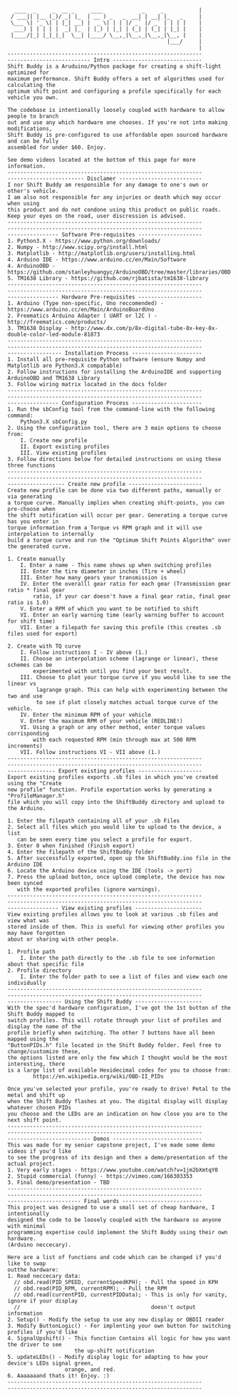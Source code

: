       ____  _     _  __ _     ____            _     _           |
     / ___|| |__ (_)/ _| |_  | __ ) _   _  __| | __| |_   _     |
     \___ \| '_ \| | |_| __| |  _ \| | | |/ _` |/ _` | | | |    |
      ___) | | | | |  _| |_  | |_) | |_| | (_| | (_| | |_| |    |
     |____/|_| |_|_|_|  \__| |____/ \__,_|\__,_|\__,_|\__, |    |
                                                      |___/     |
                                                                |
    -------------------------------------------------------------
    -------------------------- Intro ----------------------------
    Shift Buddy is a Aruduino/Python package for creating a shift-light optimized for
    maximum performance. Shift Buddy offers a set of algorithms used for calculating the
    optimum shift point and configuring a profile specifically for each vehicle you own.
    
    The codebase is intentionally loosely coupled with hardware to allow people to branch
    out and use any which hardware one chooses. If you're not into making modifications,
    Shift Buddy is pre-configured to use affordable open sourced hardware and can be fully
    assembled for under $60. Enjoy.
    
    See demo videos located at the bottom of this page for more information.
    -------------------------------------------------------------
    ------------------------ Disclamer -------------------------- 
    I nor Shift Buddy am responsible for any damage to one's own or other's vehicle.
    I am also not responsible for any injuries or death which may occur when using
    this product and do not condone using this product on public roads.
    Keep your eyes on the road, user discression is advised.
    -------------------------------------------------------------
    -------------------------------------------------------------
    ---------------- Software Pre-requisites --------------------
    1. Python3.X - https://www.python.org/downloads/
    2. Numpy - http://www.scipy.org/install.html
    3. Matplotlib - http://matplotlib.org/users/installing.html
    4. Arduino IDE - https://www.arduino.cc/en/Main/Software
    4. ArduinoOBD - https://github.com/stanleyhuangyc/ArduinoOBD/tree/master/libraries/OBD
    5. TM1638 Library - https://github.com/rjbatista/tm1638-library
    -------------------------------------------------------------
    -------------------------------------------------------------
    ---------------- Hardware Pre-requisites --------------------
    1. Arduino (Type non-specific, Uno reccomended) - https://www.arduino.cc/en/Main/ArduinoBoardUno
    2. Freematics Arduino Adapter ( UART or l2C ) - http://freematics.com/products/
    3. TM1638 Display - http://www.dx.com/p/8x-digital-tube-8x-key-8x-double-color-led-module-81873
    -------------------------------------------------------------
    -------------------------------------------------------------
    ----------------- Installation Process ----------------------
    1. Install all pre-requisite Python software (ensure Numpy and Matplotlib are Python3.X compatable)
    2. Follow instructions for installing the ArduinoIDE and supporting ArduinoOBD and TM1638 Library
    3. Follow wiring matrix located in the docs folder
    -------------------------------------------------------------
    -------------------------------------------------------------
    ---------------- Configuration Process ----------------------
    1. Run the sbConfig tool from the command-line with the following command:
        Python3.X sbConfig.py
    2. Using the configuration tool, there are 3 main options to choose from:
        I. Create new profile
        II. Export existing profiles
        III. View existing profiles
    3. Follow directions below for detailed instructions on using these three functions
    -------------------------------------------------------------
    -------------------------------------------------------------
    ------------------ Create new profile -----------------------
    Create new profile can be done via two different paths, manually or via generating
    a torque curve. Manually implies when creating shift-points, you can pre-choose when
    the shift notification will occur per gear. Generating a torque curve has you enter in
    torque information from a Torque vs RPM graph and it will use interpolation to internally 
    build a torque curve and run the "Optimum Shift Points Algorithm" over the generated curve.
    
    1. Create manually
        I. Enter a name - This name shows up when switching profiles
        II. Enter the tire diameter in inches (Tire + wheel)
        III. Enter how many gears your transmission is
        IV. Enter the overalll gear ratio for each gear (Transmission gear ratio * final gear
            ratio, if your car doesn't have a final gear ratio, final gear ratio is 1.0)
        V. Enter a RPM of which you want to be notified to shift
        VI. Enter an early warning time (early warning buffer to account for shift time)
        VII. Enter a filepath for saving this profile (this creates .sb files used for export)
    
    2. Create with TQ curve
        I. Follow instructions I - IV above (1.)
        II. Choose an interpolation scheme (lagrange or linear), these schemes can be
            experimented with until you find your best result.
        III. Choose to plot your torque curve if you would like to see the linear vs
             lagrange graph. This can help with experimenting between the two and use
             to see if plot closely matches actual torque curve of the vehicle.
        IV. Enter the minimum RPM of your vehicle
        V. Enter the maximum RPM of your vehicle (REDLINE!)
        VI. Using a graph or any other method, enter torque values corrisponding
            with each requested RPM (min through max at 500 RPM increments)
        VII. Follow instructions VI - VII above (1.)
    -------------------------------------------------------------
    -------------------------------------------------------------
    --------------- Export existing profiles --------------------
    Export existing profiles exports .sb files in which you've created using the "Create
    new profile" function. Profile exportation works by generating a "ProfileManager.h"
    file which you will copy into the ShiftBuddy directory and upload to the Arduino.
    
    1. Enter the filepath containing all of your .sb Files
    2. Select all files which you would like to upload to the device, a list
       can be seen every time you select a profile for export.
    3. Enter 0 when finished (Finish export)
    4. Enter the filepath of the ShiftBuddy folder
    5. After successfully exported, open up the ShiftBuddy.ino file in the Arduino IDE
    6. Locate the Arduino device using the IDE (tools -> port)
    7. Press the upload button, once upload complete, the device has now been synced
       with the exported profiles (ignore warnings).
    -------------------------------------------------------------
    -------------------------------------------------------------
    ---------------- View existing profiles ---------------------
    View existing profiles allows you to look at various .sb files and view what was
    stored inside of them. This is useful for viewing other profiles you may have forgotten
    about or sharing with other people.
    
    1. Profile path
        I. Enter the path directly to the .sb file to see information about that specific file
    2. Profile directory
        I. Enter the folder path to see a list of files and view each one individually
    -------------------------------------------------------------
    -------------------------------------------------------------
    ----------------- Using the Shift Buddy ---------------------
    With the spec'd hardware configuration, I've got the 1st button of the Shift Buddy mapped to
    switch profiles. This will rotate through your list of profiles and display the name of the
    profile briefly when switching. The other 7 buttons have all been mapped using the 
    "ButtonPIDs.h" file located in the Shift Buddy folder. Feel free to change/customize these,
    the options listed are only the few which I thought would be the most interesting, there
    is a large list of available Hexidecimal codes for you to choose from:
            https://en.wikipedia.org/wiki/OBD-II_PIDs
    
    Once you've selected your profile, you're ready to drive! Petal to the metal and shift up
    when the Shift Buddy flashes at you. The digital display will display whatever chosen PIDs
    you choose and the LEDs are an indication on how close you are to the next shift point.
    -------------------------------------------------------------
    -------------------------------------------------------------
    -------------------------- Demos ----------------------------
    This was made for my senior capstone project, I've made some demo videos if you'd like
    to see the progress of its design and then a demo/presentation of the actual project.
    1. Very early stages - https://www.youtube.com/watch?v=1jm2bXmtqY0
    2. Stupid commercial (funny) - https://vimeo.com/166303353
    3. Final demo/presentation - TBD
    -------------------------------------------------------------
    -------------------------------------------------------------
    ----------------------- Final words -------------------------
    This project was designed to use a small set of cheap hardware, I intentionally
    designed the code to be loosely coupled with the hardware so anyone with minimal
    programming expertise could implement the Shift Buddy using their own hardware.
    (Arduino neccecary). 
    
    Here are a list of functions and code which can be changed if you'd like to swap
    outthe hardware:
    1. Read neccecary data:
      // obd.read(PID_SPEED, currentSpeedKPH); - Pull the speed in KPH
      // obd.read(PID_RPM, currentRPM); - Pull the RPM
      // obd.read(currentPID, currentPIDData); - This is only for vanity, ignore if your display
      //                                         doesn't output information
    2. Setup() - Modify the setup to use any new display or OBDII reader
    3. Modify ButtonLogic() - For implenting your own button for switching profiles if you'd like
    4. SignalUpshift() - This function Contains all logic for how you want the driver to see
                         the up-shift notification
    5. updateLEDs() - Modify display logic for adapting to how your device's LEDs signal green,
                      orange, and red.
    6. Aaaaaaand thats it! Enjoy. :)
    -------------------------------------------------------------
    -------------------------------------------------------------
